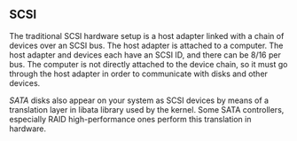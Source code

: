 ## SCSI
The traditional SCSI hardware setup is a host adapter linked with a chain of devices over an SCSI bus. The host adapter is attached to a computer. The host adapter and devices each have an SCSI ID, and there can be 8/16 per bus. The computer is not directly attached to the device chain, so it must go through the host adapter in order to communicate with disks and other devices.

*SATA* disks also appear on your system as SCSI devices by means of a translation layer in libata library used by the kernel. Some SATA controllers, especially RAID high-performance ones perform this translation in hardware.








